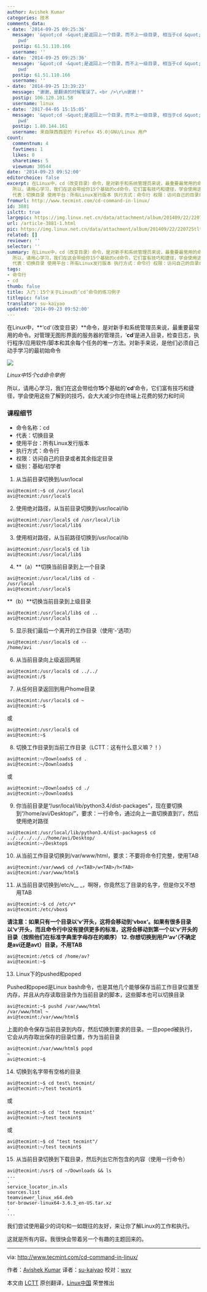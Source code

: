 ```yaml
---
author: Avishek Kumar
categories: 技术
comments_data:
- date: '2014-09-25 09:25:36'
  message: '&quot;cd -&quot;是返回上一个目录，而不上一级目录, 相当于cd &quot;$OLDPWD&quot; &amp;&amp;
    pwd'
  postip: 61.51.110.166
  username: ''
- date: '2014-09-25 09:25:36'
  message: '&quot;cd -&quot;是返回上一个目录，而不上一级目录, 相当于cd &quot;$OLDPWD&quot; &amp;&amp;
    pwd'
  postip: 61.51.110.166
  username: ''
- date: '2014-09-25 13:39:23'
  message: "谢谢，是翻译的时候笔误了。<br />\r\n谢谢！"
  postip: 106.120.101.58
  username: linux
- date: '2017-04-05 15:15:05'
  message: '&quot;cd -&quot;是返回上一个目录，而不上一级目录, 相当于cd &quot;$OLDPWD&quot; &amp;&amp;
    pwd'
  postip: 1.80.144.161
  username: 来自陕西西安的 Firefox 45.0|GNU/Linux 用户
count:
  commentnum: 4
  favtimes: 1
  likes: 0
  sharetimes: 5
  viewnum: 30544
date: '2014-09-23 09:52:00'
editorchoice: false
excerpt: 在Linux中，cd（改变目录）命令，是对新手和系统管理员来说，最重要最常用的命令。对管理无图形界面的服务器的管理员，cd是进入目录，检查日志，执行程序/应用软件/脚本和其余每个任务的唯一方法。对新手来说，是他们必须自己动手学习的最初始命令  Linux中15个cd命令举例
  所以，请用心学习，我们在这会带给你15个基础的cd命令，它们富有技巧和捷径，学会使用这些了解到的技巧，会大大减少你在终端上花费的努力和时间 课程细节  命令名称：cd
  代表：切换目录 使用平台：所有Linux发行版本 执行方式：命令行 权限：访问自己的目录或者其余
fromurl: http://www.tecmint.com/cd-command-in-linux/
id: 3881
islctt: true
largepic: https://img.linux.net.cn/data/attachment/album/201409/22/220725tltjqxt9mttm765z.jpg
url: /article-3881-1.html
pic: https://img.linux.net.cn/data/attachment/album/201409/22/220725tltjqxt9mttm765z.jpg.thumb.jpg
related: []
reviewer: ''
selector: ''
summary: 在Linux中，cd（改变目录）命令，是对新手和系统管理员来说，最重要最常用的命令。对管理无图形界面的服务器的管理员，cd是进入目录，检查日志，执行程序/应用软件/脚本和其余每个任务的唯一方法。对新手来说，是他们必须自己动手学习的最初始命令  Linux中15个cd命令举例
  所以，请用心学习，我们在这会带给你15个基础的cd命令，它们富有技巧和捷径，学会使用这些了解到的技巧，会大大减少你在终端上花费的努力和时间 课程细节  命令名称：cd
  代表：切换目录 使用平台：所有Linux发行版本 执行方式：命令行 权限：访问自己的目录或者其余
tags:
- 命令行
- cd
thumb: false
title: 入门：15个关于Linux的‘cd’命令的练习例子
titlepic: false
translator: su-kaiyao
updated: '2014-09-23 09:52:00'
---
```


在Linux中，**‘cd‘（改变目录）**命令，是对新手和系统管理员来说，最重要最常用的命令。对管理无图形界面的服务器的管理员，‘**cd**‘是进入目录，检查日志，执行程序/应用软件/脚本和其余每个任务的唯一方法。对新手来说，是他们必须自己动手学习的最初始命令


![](/data/attachment/album/201409/22/220725tltjqxt9mttm765z.jpg)


*Linux中15个cd命令举例*


所以，请用心学习，我们在这会带给你**15**个基础的‘**cd**‘命令，它们富有技巧和捷径，学会使用这些了解到的技巧，会大大减少你在终端上花费的努力和时间


### 课程细节


* 命令名称：cd
* 代表：切换目录
* 使用平台：所有Linux发行版本
* 执行方式：命令行
* 权限：访问自己的目录或者其余指定目录
* 级别：基础/初学者


1. 从当前目录切换到/usr/local



```
avi@tecmint:~$ cd /usr/local
avi@tecmint:/usr/local$

```
2. 使用绝对路径，从当前目录切换到/usr/local/lib



```
avi@tecmint:/usr/local$ cd /usr/local/lib
avi@tecmint:/usr/local/lib$

```
3. 使用相对路径，从当前路径切换到/usr/local/lib



```
avi@tecmint:/usr/local$ cd lib
avi@tecmint:/usr/local/lib$

```
4. **（a）**切换当前目录到上一个目录



```
avi@tecmint:/usr/local/lib$ cd -
/usr/local
avi@tecmint:/usr/local$

```

**（b）**切换当前目录到上级目录



```
avi@tecmint:/usr/local/lib$ cd ..
avi@tecmint:/usr/local$

```
5. 显示我们最后一个离开的工作目录（使用‘-’选项）



```
avi@tecmint:/usr/local$ cd --
/home/avi

```
6. 从当前目录向上级返回两层



```
avi@tecmint:/usr/local$ cd ../../
avi@tecmint:/$

```
7. 从任何目录返回到用户home目录



```
avi@tecmint:/usr/local$ cd ~
avi@tecmint:~$

```

或



```
avi@tecmint:/usr/local$ cd
avi@tecmint:~$

```
8. 切换工作目录到当前工作目录（LCTT：这有什么意义嘛？！）



```
avi@tecmint:~/Downloads$ cd .
avi@tecmint:~/Downloads$

```

或



```
avi@tecmint:~/Downloads$ cd ./
avi@tecmint:~/Downloads$

```
9. 你当前目录是“/usr/local/lib/python3.4/dist-packages”，现在要切换到“/home/avi/Desktop/”，要求：一行命令，通过向上一直切换直到‘/’，然后使用绝对路径



```
avi@tecmint:/usr/local/lib/python3.4/dist-packages$ cd ../../../../../home/avi/Desktop/
avi@tecmint:~/Desktop$

```
10. 从当前工作目录切换到/var/www/html，要求：不要将命令打完整，使用TAB



```
avi@tecmint:/var/www$ cd /v<TAB>/w<TAB>/h<TAB>
avi@tecmint:/var/www/html$

```
11. 从当前目录切换到/etc/v\_\_ \_，啊呀，你竟然忘了目录的名字，但是你又不想用TAB



```
avi@tecmint:~$ cd /etc/v*
avi@tecmint:/etc/vbox$

```

**请注意：**如果只有一个目录以‘**v**‘开头，这将会移动到‘**vbox**‘。如果有很多目录以‘**v**‘开头，而且命令行中没有提供更多的标准，这将会移动到第一个以‘**v**‘开头的目录（按照他们在标准字典里字母存在的顺序）
12. 你想切换到用户‘**av**‘（不确定是avi还是avt）目录，不用**TAB**



```
avi@tecmint:/etc$ cd /home/av?
avi@tecmint:~$

```
13. Linux下的pushed和poped


Pushed和poped是Linux bash命令，也是其他几个能够保存当前工作目录位置至内存，并且从内存读取目录作为当前目录的脚本，这些脚本也可以切换目录



```
avi@tecmint:~$ pushd /var/www/html
/var/www/html ~
avi@tecmint:/var/www/html$ 

```

上面的命令保存当前目录到内存，然后切换到要求的目录。一旦poped被执行，它会从内存取出保存的目录位置，作为当前目录



```
avi@tecmint:/var/www/html$ popd
~
avi@tecmint:~$

```
14. 切换到名字带有空格的目录



```
avi@tecmint:~$ cd test\ tecmint/
avi@tecmint:~/test tecmint$

```

或



```
avi@tecmint:~$ cd 'test tecmint'
avi@tecmint:~/test tecmint$

```

或



```
avi@tecmint:~$ cd "test tecmint"/
avi@tecmint:~/test tecmint$

```
15. 从当前目录切换到下载目录，然后列出它所包含的内容（使用一行命令）



```
avi@tecmint:/usr$ cd ~/Downloads && ls
...
.
service_locator_in.xls
sources.list
teamviewer_linux_x64.deb
tor-browser-linux64-3.6.3_en-US.tar.xz
.
...

```


我们尝试使用最少的词句和一如既往的友好，来让你了解Linux的工作和执行。


这就是所有内容。我很快会带着另一个有趣的主题回来的。




---


via: <http://www.tecmint.com/cd-command-in-linux/>


作者：[Avishek Kumar](http://www.tecmint.com/author/avishek/) 译者：[su-kaiyao](https://github.com/su-kaiyao) 校对：[wxy](https://github.com/wxy)


本文由 [LCTT](https://github.com/LCTT/TranslateProject) 原创翻译，[Linux中国](http://linux.cn/) 荣誉推出